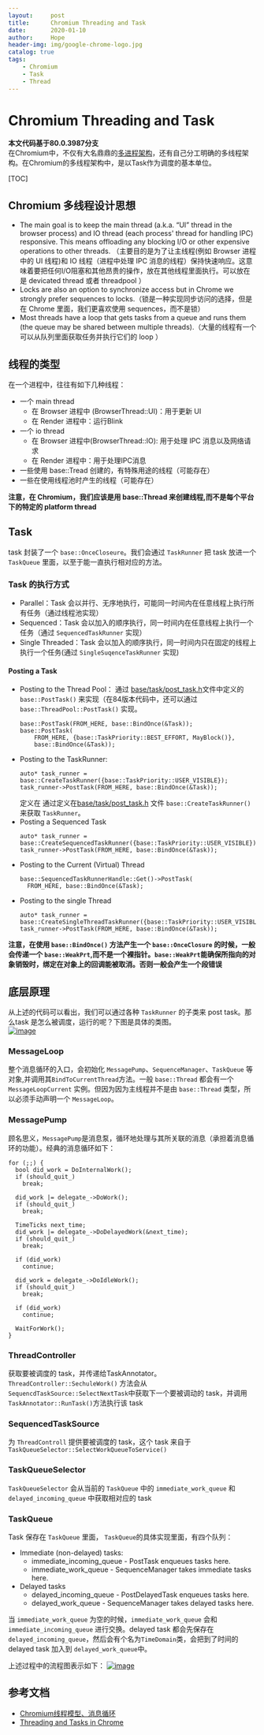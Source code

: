 ```yaml
---
layout:     post
title:      Chromium Threading and Task
date:       2020-01-10
author:     Hope
header-img: img/google-chrome-logo.jpg
catalog: true
tags:
    - Chromium
    - Task
    - Thread
---
```


# Chromium Threading and Task

**本文代码基于80.0.3987分支**<br>
在Chromium中，不仅有大名鼎鼎的[多进程架构](https://www.chromium.org/developers/design-documents/multi-process-architecture)，还有自己分工明确的多线程架构。在Chromium的多线程架构中，是以Task作为调度的基本单位。

[TOC]

## Chromium 多线程设计思想

- The main goal is to keep the main thread (a.k.a. “UI” thread in the browser process) and IO thread (each process' thread for handling IPC) responsive. This means offloading any blocking I/O or other expensive operations to other threads.
（主要目的是为了让主线程(例如 Browser 进程中的 UI 线程)和 IO 线程（进程中处理 IPC 消息的线程）保持快速响应。这意味着要把任何I/O阻塞和其他昂贵的操作，放在其他线程里面执行。可以放在是 devicated thread 或者 threadpool ）
- Locks are also an option to synchronize access but in Chrome we strongly prefer sequences to locks.（锁是一种实现同步访问的选择，但是在 Chrome 里面，我们更喜欢使用 sequences，而不是锁）
- Most threads have a loop that gets tasks from a queue and runs them (the queue may be shared between multiple threads).（大量的线程有一个可以从队列里面获取任务并执行它们的 loop ）

## 线程的类型

在一个进程中，往往有如下几种线程：

- 一个 main thread
    - 在 Browser 进程中 (BrowserThread::UI)：用于更新 UI
    - 在 Render 进程中：运行Blink
- 一个 io thread
    - 在 Browser 进程中(BrowserThread::IO): 用于处理 IPC 消息以及网络请求
    - 在 Render 进程中：用于处理IPC消息
- 一些使用 base::Tread 创建的，有特殊用途的线程（可能存在）
- 一些在使用线程池时产生的线程（可能存在）

**注意，在 Chromium，我们应该是用 base::Thread 来创建线程,而不是每个平台下的特定的 platform thread**

## Task

task 封装了一个 `base::OnceCloseure`。我们会通过 `TaskRunner` 把 task 放进一个 `TaskQueue` 里面，以至于能一直执行相对应的方法。

### Task 的执行方式

- Parallel：Task 会以并行、无序地执行，可能同一时间内在任意线程上执行所有任务（通过线程池实现）
- Sequenced：Task 会以加入的顺序执行，同一时间内在任意线程上执行一个任务（通过 `SequencedTaskRunner` 实现）
- Single Threaded：Task 会以加入的顺序执行，同一时间内只在固定的线程上执行一个任务(通过 `SingleSuqenceTaskRunner` 实现)

#### Posting a Task

- Posting to the Thread Pool：
通过 [base/task/post_task.h](https://source.chromium.org/chromium/chromium/src/+/master:base/task/thread_pool.h)文件中定义的 `base::PostTask()` 来实现（在84版本代码中，还可以通过 `base::ThreadPool::PostTask()` 实现。
    ```
    base::PostTask(FROM_HERE, base::BindOnce(&Task));
    base::PostTask(
        FROM_HERE, {base::TaskPriority::BEST_EFFORT, MayBlock()},
        base::BindOnce(&Task));
    ```
- Posting to the TaskRunner:
    ```
    auto* task_runner = base::CreateTaskRunner({base::TaskPriority::USER_VISIBLE});
    task_runner->PostTask(FROM_HERE, base::BindOnce(&Task));
    ```
    定义在 通过定义在[base/task/post_task.h](https://source.chromium.org/chromium/chromium/src/+/master:base/task/thread_pool.h) 文件 `base::CreateTaskRunner()` 来获取 `TaskRunner`。
- Posting a Sequenced Task
  ```
  auto* task_runner = base::CreateSequencedTaskRunner({base::TaskPriority::USER_VISIBLE});
  task_runner->PostTask(FROM_HERE, base::BindOnce(&Task));
  ```
- Posting to the Current (Virtual) Thread
  ```
  base::SequencedTaskRunnerHandle::Get()->PostTask(
    FROM_HERE, base::BindOnce(&Task);
  ```
- Posting to the single Thread
  ```
  auto* task_runner = base::CreateSingleThreadTaskRunner({base::TaskPriority::USER_VISIBLE});
  task_runner->PostTask(FROM_HERE, base::BindOnce(&Task));
  ```

**注意，在使用 `base::BindOnce()` 方法产生一个 `base::OnceClosure` 的时候，一般会传递一个 `base::WeakPrt`,而不是一个裸指针。`base::WeakPrt`能确保所指向的对象销毁时，绑定在对象上的回调能被取消。否则一般会产生一个段错误**

## 底层原理

从上述的代码可以看出，我们可以通过各种 `TaskRunner` 的子类来 post task。那么task 是怎么被调度，运行的呢？下图是具体的类图。<br>
[![image](https://raw.githubusercontent.com/YuWeiCong/draw.io/master/chromium/images/Task%20uml.jpg)](https://raw.githubusercontent.com/YuWeiCong/draw.io/master/chromium/images/Task%20uml.jpg)

### MessageLoop

整个消息循环的入口，会初始化 `MessagePump`、`SequenceManager`、`TaskQueue` 等对象,并调用其`BindToCurrentThread`方法。一般 `base::Thread` 都会有一个 `MessageLoopCurrent` 实例。但因为因为主线程并不是由 `base::Thread` 类型，所以必须手动声明一个 `MessageLoop`。

### MessagePump

顾名思义，`MessagePump`是消息泵，循环地处理与其所关联的消息（承担着消息循环的功能）。经典的消息循环如下：
```
for (;;) {
  bool did_work = DoInternalWork();
  if (should_quit_)
    break;

  did_work |= delegate_->DoWork();
  if (should_quit_)
    break;

  TimeTicks next_time;
  did_work |= delegate_->DoDelayedWork(&next_time);
  if (should_quit_)
    break;

  if (did_work)
    continue;

  did_work = delegate_->DoIdleWork();
  if (should_quit_)
    break;

  if (did_work)
    continue;

  WaitForWork();
}
```

### ThreadController

获取要被调度的 task，并传递给TaskAnnotator。
`ThreadController::SechuleWork()` 方法会从 `SequencdTaskSource::SelectNextTask`中获取下一个要被调动的 task，并调用 `TaskAnnotator::RunTask()`方法执行该 task

### SequencedTaskSource

为 `ThreadControll` 提供要被调度的 task，这个 task 来自于 `TaskQueueSelector::SelectWorkQueueToService()`

### TaskQueueSelector

`TaskQueueSelector` 会从当前的 `TaskQueue` 中的 `immediate_work_queue` 和 `delayed_incoming_queue` 中获取相对应的 task

### TaskQueue

Task 保存在 `TaskQueue` 里面，  `TaskQueue`的具体实现里面，有四个队列：
- Immediate (non-delayed) tasks:
    - immediate_incoming_queue - PostTask enqueues tasks here.
    - immediate_work_queue - SequenceManager takes immediate tasks here.
- Delayed tasks
    - delayed_incoming_queue - PostDelayedTask enqueues tasks here.
    - delayed_work_queue - SequenceManager takes delayed tasks here.

当 `immediate_work_queue` 为空的时候，`immediate_work_queue` 会和 `immediate_incoming_queue` 进行交换。delayed task 都会先保存在 `delayed_incoming_queue`，然后会有个名为`TimeDomain`类，会把到了时间的 delayed task 加入到 `delayed_work_queue`中。

上述过程中的流程图表示如下：
[![image](https://raw.githubusercontent.com/YuWeiCong/draw.io/master/chromium/images/Task%20flow.jpg)](https://raw.githubusercontent.com/YuWeiCong/draw.io/master/chromium/images/Task%20flow.jpg)


## 参考文档
- [Chromium线程模型、消息循环](https://blog.csdn.net/wy5761/article/details/44095089)
- [Threading and Tasks in Chrome](https://source.chromium.org/chromium/chromium/src/+/master:docs/threading_and_tasks.md;l=1?q=threading_and_tasks.md&sq=&ss=chromium)